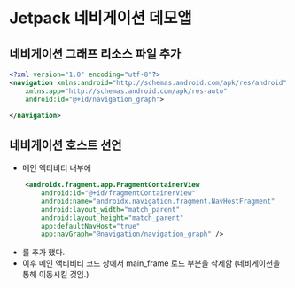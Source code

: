 # Jetpack 네비게이션 데모앱

## 네비게이션 그래프 리소스 파일 추가

```xml
<?xml version="1.0" encoding="utf-8"?>
<navigation xmlns:android="http://schemas.android.com/apk/res/android"
    xmlns:app="http://schemas.android.com/apk/res-auto"
    android:id="@+id/navigation_graph">

</navigation>
```

## 네비게이션 호스트 선언 

- 메인 엑티비티 내부에 

```xml
    <androidx.fragment.app.FragmentContainerView
        android:id="@+id/fragmentContainerView"
        android:name="androidx.navigation.fragment.NavHostFragment"
        android:layout_width="match_parent"
        android:layout_height="match_parent"
        app:defaultNavHost="true"
        app:navGraph="@navigation/navigation_graph" />
```

- 를 추가 했다.
- 이후 메인 액티비티 코드 상에서 main_frame 로드 부분을 삭제함 (네비게이션을 통해 이동시킬 것임.)